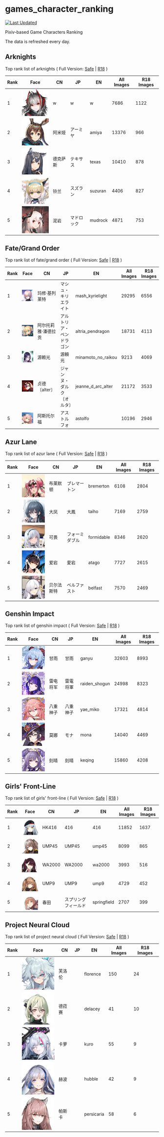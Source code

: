 # games_character_ranking

[![Last Updated](https://img.shields.io/endpoint?url=https://gist.githubusercontent.com/narugo1992/254442dea2e77cf46366df97f499242f/raw/data_last_update.json)](https://huggingface.co/datasets/deepghs/game_characters)

Pixiv-based Game Characters Ranking

The data is refreshed every day.

## Arknights

Top rank list of arknights ( Full Version: [Safe](https://github.com/narugo1992/games_character_ranking/tree/arknights_safe) | [R18](https://github.com/narugo1992/games_character_ranking/tree/arknights_r18) )

|   Rank | Face                                  | CN   | JP    | EN      |   All Images |   R18 Images |
|--------|---------------------------------------|------|-------|---------|--------------|--------------|
|      1 | ![w](./images/logo_w.png)             | w    | w     | w       |         7686 |         1122 |
|      2 | ![amiya](./images/logo_amiya.png)     | 阿米娅  | アーミヤ  | amiya   |        13376 |          966 |
|      3 | ![texas](./images/logo_texas.png)     | 德克萨斯 | テキサス  | texas   |        10410 |          878 |
|      4 | ![suzuran](./images/logo_suzuran.png) | 铃兰   | スズラン  | suzuran |         4406 |          827 |
|      5 | ![mudrock](./images/logo_mudrock.png) | 泥岩   | マドロック | mudrock |         4871 |          753 |

## Fate/Grand Order

Top rank list of fate/grand order ( Full Version: [Safe](https://github.com/narugo1992/games_character_ranking/tree/fgo_safe) | [R18](https://github.com/narugo1992/games_character_ranking/tree/fgo_r18) )

|   Rank | Face                                                        | CN         | JP            | EN                 |   All Images |   R18 Images |
|--------|-------------------------------------------------------------|------------|---------------|--------------------|--------------|--------------|
|      1 | ![mash_kyrielight](./images/logo_mash_kyrielight.png)       | 玛修·基列莱特    | マシュ・キリエライト    | mash_kyrielight    |        29295 |         6556 |
|      2 | ![altria_pendragon](./images/logo_altria_pendragon.png)     | 阿尔托莉雅·潘德拉贡 | アルトリア・ペンドラゴン  | altria_pendragon   |        18731 |         4113 |
|      3 | ![minamoto_no_raikou](./images/logo_minamoto_no_raikou.png) | 源赖光        | 源頼光           | minamoto_no_raikou |         9213 |         4069 |
|      4 | ![jeanne_d_arc_alter](./images/logo_jeanne_d_arc_alter.png) | 贞德〔alter〕  | ジャンヌ・ダルク〔オルタ〕 | jeanne_d_arc_alter |        21172 |         3533 |
|      5 | ![astolfo](./images/logo_astolfo.png)                       | 阿斯托尔福      | アストルフォ        | astolfo            |        10196 |         2946 |

## Azur Lane

Top rank list of azur lane ( Full Version: [Safe](https://github.com/narugo1992/games_character_ranking/tree/azurlane_safe) | [R18](https://github.com/narugo1992/games_character_ranking/tree/azurlane_r18) )

|   Rank | Face                                        | CN    | JP      | EN         |   All Images |   R18 Images |
|--------|---------------------------------------------|-------|---------|------------|--------------|--------------|
|      1 | ![bremerton](./images/logo_bremerton.png)   | 布莱默顿  | ブレマートン  | bremerton  |         6108 |         2804 |
|      2 | ![taiho](./images/logo_taiho.png)           | 大凤    | 大鳳      | taiho      |         7169 |         2759 |
|      3 | ![formidable](./images/logo_formidable.png) | 可畏    | フォーミダブル | formidable |         8346 |         2620 |
|      4 | ![atago](./images/logo_atago.png)           | 爱宕    | 愛宕      | atago      |         7727 |         2615 |
|      5 | ![belfast](./images/logo_belfast.png)       | 贝尔法斯特 | ベルファスト  | belfast    |         7570 |         2469 |

## Genshin Impact

Top rank list of genshin impact ( Full Version: [Safe](https://github.com/narugo1992/games_character_ranking/tree/genshin_safe) | [R18](https://github.com/narugo1992/games_character_ranking/tree/genshin_r18) )

|   Rank | Face                                              | CN   | JP   | EN            |   All Images |   R18 Images |
|--------|---------------------------------------------------|------|------|---------------|--------------|--------------|
|      1 | ![ganyu](./images/logo_ganyu.png)                 | 甘雨   | 甘雨   | ganyu         |        32603 |         8993 |
|      2 | ![raiden_shogun](./images/logo_raiden_shogun.png) | 雷电将军 | 雷電将軍 | raiden_shogun |        24998 |         8323 |
|      3 | ![yae_miko](./images/logo_yae_miko.png)           | 八重神子 | 八重神子 | yae_miko      |        17321 |         4814 |
|      4 | ![mona](./images/logo_mona.png)                   | 莫娜   | モナ   | mona          |        14040 |         4469 |
|      5 | ![keqing](./images/logo_keqing.png)               | 刻晴   | 刻晴   | keqing        |        15860 |         4208 |

## Girls' Front-Line

Top rank list of girls' front-line ( Full Version: [Safe](https://github.com/narugo1992/games_character_ranking/tree/girlsfrontline_safe) | [R18](https://github.com/narugo1992/games_character_ranking/tree/girlsfrontline_r18) )

|   Rank | Face                                          | CN     | JP         | EN          |   All Images |   R18 Images |
|--------|-----------------------------------------------|--------|------------|-------------|--------------|--------------|
|      1 | ![416](./images/logo_416.png)                 | HK416  | 416        | 416         |        11852 |         1637 |
|      2 | ![ump45](./images/logo_ump45.png)             | UMP45  | UMP45      | ump45       |         8099 |          865 |
|      3 | ![wa2000](./images/logo_wa2000.png)           | WA2000 | WA2000     | wa2000      |         3993 |          516 |
|      4 | ![ump9](./images/logo_ump9.png)               | UMP9   | UMP9       | ump9        |         4729 |          452 |
|      5 | ![springfield](./images/logo_springfield.png) | 春田     | スプリングフィールド | springfield |         2707 |          399 |

## Project Neural Cloud

Top rank list of project neural cloud ( Full Version: [Safe](https://github.com/narugo1992/games_character_ranking/tree/neuralcloud_safe) | [R18](https://github.com/narugo1992/games_character_ranking/tree/neuralcloud_r18) )

|   Rank | Face                                        | CN   | JP   | EN         |   All Images |   R18 Images |
|--------|---------------------------------------------|------|------|------------|--------------|--------------|
|      1 | ![florence](./images/logo_florence.png)     | 芙洛伦  |      | florence   |          150 |           24 |
|      2 | ![delacey](./images/logo_delacey.png)       | 德菈赛  |      | delacey    |           41 |           10 |
|      3 | ![kuro](./images/logo_kuro.png)             | 卡萝   |      | kuro       |           55 |            9 |
|      4 | ![hubble](./images/logo_hubble.png)         | 赫波   |      | hubble     |           42 |            9 |
|      5 | ![persicaria](./images/logo_persicaria.png) | 帕斯卡  |      | persicaria |           58 |            6 |

